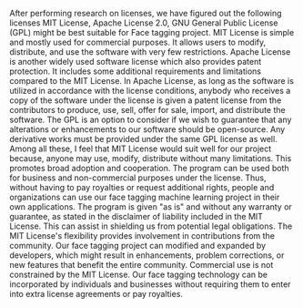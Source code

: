 After performing research on licenses, we have figured out the following licenses MIT License, Apache License 2.0, GNU General Public License (GPL) might be best suitable for Face tagging project.
MIT License is simple and mostly used for commercial purposes. It allows users to modify, distribute, and use the software with very few restrictions. Apache License is another widely used software license which also provides patent protection. It includes some additional requirements and limitations compared to the MIT License. In Apache License, as long as the software is utilized in accordance with the license conditions, anybody who receives a copy of the software under the license is given a patent license from the contributors to produce, use, sell, offer for sale, import, and distribute the software. The GPL is an option to consider if we wish to guarantee that any alterations or enhancements to our software should be open-source. Any derivative works must be provided under the same GPL license as well.
Among all these, I feel that MIT License would suit well for our project because, anyone may use, modify, distribute without many limitations. This promotes broad adoption and cooperation. The program can be used both for business and non-commercial purposes under the license. Thus, without having to pay royalties or request additional rights, people and organizations can use our face tagging machine learning project in their own applications. The program is given "as is" and without any warranty or guarantee, as stated in the disclaimer of liability included in the MIT License. This can assist in shielding us from potential legal obligations.
The MIT License's flexibility provides involvement in contributions from the community. Our face tagging project can modified and expanded by developers, which might result in enhancements, problem corrections, or new features that benefit the entire community. Commercial use is not constrained by the MIT License. Our face tagging technology can be incorporated by individuals and businesses without requiring them to enter into extra license agreements or pay royalties.
